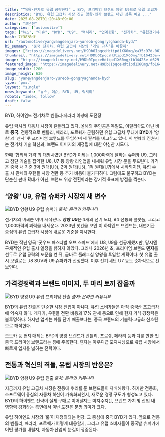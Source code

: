 ```yaml
---
title: "“양왕·덴자로 유럽 공략한다” … BYD, 프리미엄 브랜드 양왕 U9으로 유럽 고급차 시장 ‘저격’"
description: "BYD, 유럽 고급차 시장 진출 양왕·덴자 브랜드 내년 상륙 예고 ..."
date: 2025-08-28T01:20:48+09:00
author: "오은진"
categories: ["automotive"]
tags: ["뉴스", "이슈", "BYD", "U9", "럭셔리", "업계동향", "전기차", "유럽전기차시장", "중국자동차브랜드"]
hash: 7f3828df
url: "/automotive/yangwangdenjaro-yureob-gongryaghanda-byd/"
h5_summary: "중국 전기차, 유럽 고급차 시장의 ‘게임 규칙’을 바꿀까"
images: ["https://imagedelivery.net/H9Db0IpqceHdtipd1X60mg/ea35c97d-0611-40d8-2818-6ff25ba76d00/public", "https://imagedelivery.net/H9Db0IpqceHdtipd1X60mg/17809f58-d5ac-4c6d-7243-55aa46324400/public", "https://imagedelivery.net/H9Db0IpqceHdtipd1X60mg/4a4515d7-a94a-4d2a-abd8-4f6f21079600/public", "https://imagedelivery.net/H9Db0IpqceHdtipd1X60mg/fb16423e-d629-49e5-f137-c2b773cb9400/public"]
thumbnail: "https://imagedelivery.net/H9Db0IpqceHdtipd1X60mg/fb16423e-d629-49e5-f137-c2b773cb9400/public"
image: "https://imagedelivery.net/H9Db0IpqceHdtipd1X60mg/fb16423e-d629-49e5-f137-c2b773cb9400/public"
featured_image: "https://imagedelivery.net/H9Db0IpqceHdtipd1X60mg/fb16423e-d629-49e5-f137-c2b773cb9400/public"
image_width: 1200
image_height: 630
slug: "yangwangdenjaro-yureob-gongryaghanda-byd"
type: "post"
layout: "single"
news_keywords: "뉴스, 이슈, BYD, U9, 럭셔리"
robots: "index, follow"
draft: false
---
```


BYD, 하이엔드 전기차로 벤틀리·페라리 아성에 도전장

유럽 럭셔리 자동차 시장이 흔들리고 있다. 올해의 주인공은 독일도, 이탈리아도 아닌 바로 **중국**. 전통적으로 벤틀리, 페라리, 포르쉐가 군림하던 유럽 고급차 무대에 **BYD**가 ‘양왕’과 ‘덴자’ 두 프리미엄 브랜드를 투입하며 새 질서를 예고하고 있다. 이 변화의 진원지는 전기차 기술 혁신과, 브랜드 이미지의 재정립에 대한 야심찬 시도다.

한때 ‘합리적 가격’의 대명사였던 BYD가 이제는 1,000마력에 달하는 슈퍼카 U9, 그리고 첨단 기술을 집약한 U8, U7 등 양왕 라인업을 내세워 유럽 시장 문을 두드린다. 가격은 중국 내 기준 3억 원대(U9), 2억 원대(U8), 1억 원대(U7)에서 시작되지만, 유럽 수출 시 관세와 우핸들 사양 전환 등 추가 비용이 불가피하다. 그럼에도 불구하고 BYD는 단순한 판매 확대가 아닌, 브랜드 위상 전환이라는 장기적 목표에 방점을 찍는다.

## ‘양왕’ U9, 유럽 슈퍼카 시장의 새 변수

![BYD 양왕 U9 유럽 슈퍼카](https://imagedelivery.net/H9Db0IpqceHdtipd1X60mg/ea35c97d-0611-40d8-2818-6ff25ba76d00/public)
*출처: 온라인 커뮤니티*


전기차의 미래는 이미 시작됐다. **양왕 U9**은 4개의 전기 모터, e4 전동화 플랫폼, 그리고 1,000마력의 괴력을 내세운다. 2023년 첫선을 보인 이 하이엔드 브랜드는, 내연기관 중심의 유럽 고급차 시장에 새로운 기준을 제시한다.

BYD는 작년 영국 ‘굿우드 페스티벌 오브 스피드’에서 U8, U9을 선공개했지만, 당시엔 구체적인 유럽 출시 일정을 밝히지 않았다. 그러나 2026년 초, 프리미엄 브랜드 **덴자**를 선두로 유럽 공략의 포문을 연 뒤, 곧바로 플래그십 양왕을 투입할 계획이다. 첫 유럽 출시 모델로는 U8 SUV와 U9 슈퍼카가 선정됐다. 이후 전기 세단 U7 등도 순차적으로 선보인다.

## 가격경쟁력과 브랜드 이미지, 두 마리 토끼 잡을까

![BYD 양왕 U9 유럽 프리미엄 진출](https://imagedelivery.net/H9Db0IpqceHdtipd1X60mg/4a4515d7-a94a-4d2a-abd8-4f6f21079600/public)
*출처: 온라인 커뮤니티*


BYD의 유럽 진출은 단순한 시장 진입이 아니다. 유럽 소비자들은 아직 중국산 초고급차에 익숙지 않다. 게다가, 우핸들 전환 비용과 17% 관세 등으로 인해 현지 가격 경쟁력은 불투명하다. 하지만 업계는 이를 단기 매출보다는, 중국 브랜드의 기술력·고급화 신호탄으로 해석한다.

오토카 등 현지 매체는 BYD의 양왕 브랜드가 벤틀리, 포르쉐, 페라리 등과 겨룰 만한 첫 중국 프리미엄 브랜드라는 점에 주목한다. 덴자는 아우디급 포지셔닝으로 유럽 시장에서 빠르게 입지를 넓히는 전략이다.

## 전통과 혁신의 격돌, 유럽 시장의 반응은?

![BYD 양왕 U9 유럽 진출](https://imagedelivery.net/H9Db0IpqceHdtipd1X60mg/17809f58-d5ac-4c6d-7243-55aa46324400/public)
*출처: 온라인 커뮤니티*


지금까지 유럽 고급차 시장은 전통에 뿌리를 둔 브랜드들이 지배해왔다. 하지만 전동화, 소프트웨어 중심의 자동차 혁신이 가속화되면서, 새로운 경쟁 구도가 형성되고 있다. BYD의 하이엔드 전략이 실제 구매로 이어질지는 미지수지만, 브랜드 가치 및 산업 내 영향력 강화라는 측면에서 이번 도전은 분명 의미가 크다.

유럽 하이엔드 시장의 ‘룰’이 재정의되는 현장. 그 중심에 중국 BYD가 있다. 앞으로 전통의 벤틀리, 페라리, 포르쉐가 어떻게 대응할지, 그리고 유럽 소비자들이 중국발 슈퍼카에 어떤 평가를 내릴지, 자동차 산업의 눈길이 집중된다.
